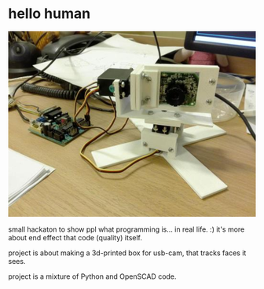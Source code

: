 # hello human

![hardware construct](hardware_photo.jpg)

small hackaton to show ppl what programming is... in real life. :)
it's more about end effect that code (quality) itself.

project is about making a 3d-printed box for usb-cam, that tracks faces it sees.

project is a mixture of Python and OpenSCAD code.
